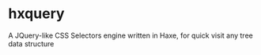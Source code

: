 hxquery
=======

A JQuery-like CSS Selectors engine written in Haxe, for quick visit any tree data structure

